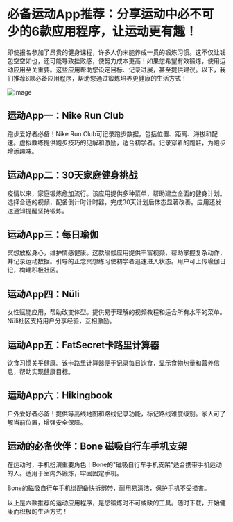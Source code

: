 # 必备运动App推荐：分享运动中必不可少的6款应用程序，让运动更有趣！

即使报名参加了昂贵的健身课程，许多人仍未能养成一贯的锻炼习惯。这不仅让钱包空空如也，还可能导致挫败感，使努力成本更高！如果您希望有效锻炼，使用运动应用至关重要。这些应用帮助您设定目标、记录进展，甚至提供建议。以下，我们推荐6款必备应用程序，帮助您通过锻炼培养更健康的生活方式！

![image](https://github.com/user-attachments/assets/c26e0447-2c23-4b76-b1c3-3e6c31f66c29)


## 运动App一：Nike Run Club

跑步爱好者必备！Nike Run Club可记录跑步数据，包括位置、距离、海拔和配速。虚拟教练提供跑步技巧的见解和激励，适合初学者。记录穿着的跑鞋，为跑步增添趣味。


## 运动App二：30天家庭健身挑战

疫情以来，家庭锻炼愈加流行。该应用提供多种菜单，帮助建立全面的健身计划。选择合适的视频，配备倒计时计时器，完成30天计划后体态显著改善。应用还发送通知提醒坚持锻炼。


## 运动App三：每日瑜伽

冥想放松身心，维护情感健康。这款瑜伽应用提供丰富视频，帮助掌握复杂动作，并记录运动数据。引导的正念冥想练习使初学者迅速进入状态。用户可上传瑜伽日记，构建积极社区。

## 运动App四：Nüli

女性赋能应用，帮助改变体型。提供易于理解的视频教程和适合所有水平的菜单。Nüli社区支持用户分享经验，互相激励。

## 运动App五：FatSecret卡路里计算器

饮食习惯关乎健康。该卡路里计算器便于记录每日饮食，显示食物热量和营养信息，帮助实现健康目标。

## 运动App六：Hikingbook

户外爱好者必备！提供等高线地图和路线记录功能，标记路线难度级别。家人可了解当前位置，增强安全保障。

## 运动的必备伙伴：Bone 磁吸自行车手机支架

在运动时，手机扮演重要角色！Bone的"磁吸自行车手机支架"适合携带手机运动的人。适用于室内外锻炼，牢固固定手机。

Bone的磁吸自行车手机绑配备快拆绑带，耐用易清洁，保护手机不受损害。

以上是六款推荐的运动应用程序，是您锻炼时不可或缺的工具。随时下载，开始健康而积极的生活方式！
